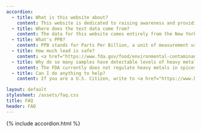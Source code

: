 ```yaml
---
accordion:
  - title: What is this website about?
    content: This website is dedicated to raising awareness and providing information about the presence of heavy metals, like lead, in spices. Our goal is to educate consumers and advocate for stricter regulation and testing by the FDA for spices. We provide an easily accessible <a href="/database">database</a> which compiles and presents data from numerous tests examining the concentration of heavy metals in a range of popular spice brands.
  - title: Where does the test data come from?
    content: The data for this website comes entirely from the New York State Department of Agriculture and Markets. It was obtained through a Freedom of Information Act request.
  - title: What's PPB?
    content: PPB stands for Parts Per Billion, a unit of measurement used to quantify the concentration of substances, such as heavy metals, in various products, including spices. It indicates how many units of a substance are present in a billion units of the total mixture. Understanding PPB is crucial when discussing the safety and quality of spices.
  - title: How much lead is safe?
    content: <a href="https://www.fda.gov/food/environmental-contaminants-food/lead-food-foodwares-and-dietary-supplements">Here</a> is the FDA's page on lead in food. The current max level allowed in candy is 100 PPB. Regulations do not exist for spices specifically, but no level is considered "safe".
  - title: Why do so many samples have detectable levels of heavy metals?
    content: The FDA currently does not regulate heavy metals in spices. The mission of this website is to change that.
  - title: Can I do anything to help?
    content: If you are a U.S. Citizen, write to <a href="https://www.house.gov/representatives/find-your-representative">your representative</a> in congress. You can also contact the <a href="https://www.fda.gov/about-fda/contact-fda">FDA</a> or the <a href="https://www.usda.gov/contact-us">USDA</a>. Look at <a href="/pages/take-action">our letter template</a> for help on what to say.

layout: default
stylesheet: /assets/faq.css
title: FAQ
header: FAQ
---
```


<div id="accordion-centerer">
    <div id="accordion-border">
        <div id="accordion-container">
        {% include accordion.html %}
        </div>
    </div>
</div>
